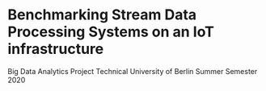 # Benchmarking Stream Data Processing Systems on an IoT infrastructure
Big Data Analytics Project 
Technical University of Berlin
Summer Semester 2020
